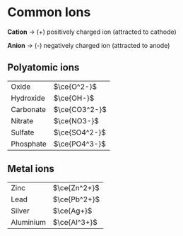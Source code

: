 # Common Ions

**Cation** → (+) positively charged ion (attracted to cathode)

**Anion** → (-) negatively charged ion (attracted to anode)

## Polyatomic ions

|           |               |
| --------- | ------------- |
| Oxide     | $\ce{O^2-}$   |
| Hydroxide | $\ce{OH-}$    |
| Carbonate | $\ce{CO3^2-}$ |
| Nitrate   | $\ce{NO3-}$   |
| Sulfate   | $\ce{SO4^2-}$ |
| Phosphate | $\ce{PO4^3-}$ |

## Metal ions

|           |              |
| --------- | ------------ |
| Zinc      | $\ce{Zn^2+}$ |
| Lead      | $\ce{Pb^2+}$ |
| Silver    | $\ce{Ag+}$   |
| Aluminium | $\ce{Al^3+}$ |
